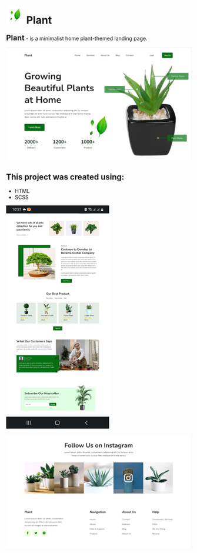 <h1><img src="image/hero/klipartz7-1x.png" alt="logo" style="width:48px;"> Plant</h1>

<p><b style="font-size: 20px;">Plant</b> - is a minimalist home plant-themed landing page.</p>

![hero](image/hero.jpg)

<h2>This project was created using:</h2>
<ul>
<li>HTML</li>
<li>SCSS</li>
</ul>

<img src="image/mobile.jpg" alt="mobile" style="width:280px;">

![overlay](image/overlay.jpg)
